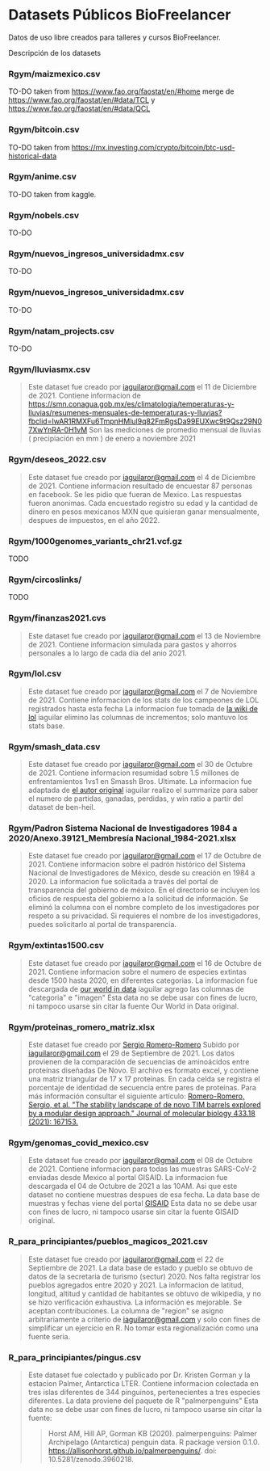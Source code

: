 # Datasets Públicos BioFreelancer
Datos de uso libre creados para talleres y cursos BioFreelancer.

Descripción de los datasets

### Rgym/maizmexico.csv
TO-DO taken from https://www.fao.org/faostat/en/#home
merge de https://www.fao.org/faostat/en/#data/TCL
y https://www.fao.org/faostat/en/#data/QCL

### Rgym/bitcoin.csv
TO-DO taken from https://mx.investing.com/crypto/bitcoin/btc-usd-historical-data

### Rgym/anime.csv
TO-DO taken from kaggle.

### Rgym/nobels.csv
TO-DO

### Rgym/nuevos_ingresos_universidadmx.csv
TO-DO

### Rgym/nuevos_ingresos_universidadmx.csv
TO-DO

### Rgym/natam_projects.csv
TO-DO

### Rgym/lluviasmx.csv
> Este dataset fue creado por iaguilaror@gmail.com el 11 de Diciembre de 2021.
> Contiene informacion de https://smn.conagua.gob.mx/es/climatologia/temperaturas-y-lluvias/resumenes-mensuales-de-temperaturas-y-lluvias?fbclid=IwAR1RMXFu6TmpnHMlul9q82FmRgsDa99EUXwc9t9Qsz29N07XwYnRA-0H1vM
> Son las mediciones de promedio mensual de lluvias ( precipiación en mm ) de enero a noviembre 2021

### Rgym/deseos_2022.csv
> Este dataset fue creado por iaguilaror@gmail.com el 4 de Diciembre de 2021.
> Contiene informacion resultado de encuestar 87 personas en facebook.
> Se les pidio que fueran de Mexico. Las respuestas fueron anonimas.
> Cada encuestado registro su edad y la cantidad de dinero en pesos mexicanos MXN que quisieran ganar mensualmente, despues de impuestos, en el año 2022.

### Rgym/1000genomes_variants_chr21.vcf.gz
TODO

### Rgym/circoslinks/
TODO

### Rgym/finanzas2021.cvs
> Este dataset fue creado por iaguilaror@gmail.com el 13 de Noviembre de 2021.
> Contiene informacion simulada para gastos y ahorros personales a lo largo de cada dia del anio 2021.
 
### Rgym/lol.csv
> Este dataset fue creado por iaguilaror@gmail.com el 7 de Noviembre de 2021.
> Contiene informacion de los stats de los campeones de LOL registrados hasta esta fecha
> La informacion fue tomada de [la wiki de lol](https://leagueoflegends.fandom.com/wiki/List_of_champions/Base_statistics)
> iaguilar elimino las columnas de incrementos; solo mantuvo los stats base.

### Rgym/smash_data.csv
> Este dataset fue creado por iaguilaror@gmail.com el 30 de Octubre de 2021.
> Contiene informacion resumidad sobre 1.5 millones de enfrentamientos 1vs1 en Smassh Bros. Ultimate.
> La informacion fue adaptada de [el autor original](https://github.com/ben-heil/ultimate_matchups)
> iaguilar realizo el summarize para saber el numero de partidas, ganadas, perdidas, y win ratio a partir del dataset de ben-heil.

### Rgym/Padron Sistema Nacional de Investigadores 1984 a 2020/Anexo.39121_Membresía Nacional_1984-2021.xlsx
> Este dataset fue creado por iaguilaror@gmail.com el 17 de Octubre de 2021.
> Contiene informacion sobre el padrón histórico del Sistema Nacional de Investigadores de México, desde su creación en 1984 a 2020.
> La informacion fue solicitada a través del portal de transparencia del gobierno de méxico. En el directorio se incluyen los oficios de respuesta del gobierno a la solicitud de información.
> Se eliminó la columna con el nombre completo de los investigadores por respeto a su privacidad.
> Si requieres el nombre de los investigadores, puedes solicitarlo al portal de transparencia.

### Rgym/extintas1500.csv
> Este dataset fue creado por iaguilaror@gmail.com el 16 de Octubre de 2021.
> Contiene informacion sobre el numero de especies extintas desde 1500 hasta 2020, en diferentes categorias.
> La informacion fue descargada de [our world in data](https://ourworldindata.org/birds?fbclid=IwAR2clJxiM7BWo4Xwedehs586eTqt1lBYcbhbHU3St9JCPZs0lzPe1PvQwn8)
> iaguilar agrego las columnas de "categoria"	e "imagen"
> Esta data no se debe usar con fines de lucro, ni tampoco usarse sin citar la fuente Our World in Data original.


### Rgym/proteinas_romero_matriz.xlsx

> Este dataset fue creado por [Sergio Romero-Romero](https://www.researchgate.net/profile/Sergio-Romero-Romero)
> Subido por iaguilaror@gmail.com el 29 de Septiembre de 2021.
> Los datos provienen de la comparación de secuencias de aminoácidos entre proteínas diseñadas De Novo.
> El archivo es formato excel, y contiene una matriz triangular de 17 x 17 proteínas.
> En cada celda se registra el porcentaje de identidad de secuencia entre pares de proteínas.
> Para más información consultar el siguiente artículo: [Romero-Romero, Sergio, et al. "The stability landscape of de novo TIM barrels explored by a modular design approach." Journal of molecular biology 433.18 (2021): 167153.](https://www.sciencedirect.com/science/article/pii/S002228362100382X)

### Rgym/genomas_covid_mexico.csv
> Este dataset fue creado por iaguilaror@gmail.com el 08 de Octubre de 2021.
> Contiene informacion para todas las muestras SARS-CoV-2 enviadas desde Mexico al portal GISAID.
> La informacion fue descargada el 04 de Octubre de 2021 a las 10AM. Asi que este dataset no contiene muestras despues de esa fecha.
> La data base de muestras y fechas viene del portal [GISAID](https://www.gisaid.org/)
> Esta data no se debe usar con fines de lucro, ni tampoco usarse sin citar la fuente GISAID original.

### R_para_principiantes/pueblos_magicos_2021.csv

> Este dataset fue creado por iaguilaror@gmail.com el 22 de Septiembre de 2021.
> La data base de estado y pueblo se obtuvo de datos de la secretaria de turismo (sectur) 2020.
> Nos falta registrar los pueblos agregados entre 2020 y 2021.
> La informacion de latitud, longitud, altitud y cantidad de habitantes se obtuvo de wikipedia, y no se hizo verificación exhaustiva.
> La información es mejorable. Se aceptan contribuciones.
> La columna de "region" se asigno arbitrariamente a criterio de iaguilaror@gmail.com y solo con fines de simplificar un ejercicio en R.
> No tomar esta regionalización como una fuente seria.

### R_para_principiantes/pingus.csv
> Este dataset fue colectado y publicado por Dr. Kristen Gorman y la estacion Palmer, Antarctica LTER.
> Contiene informacion colectada en tres islas diferentes de 344 pinguinos, pertenecientes a tres especies diferentes.
> La data proviene del paquete de R "palmerpenguins"
> Esta data no se debe usar con fines de lucro, ni tampoco usarse sin citar la fuente: 
> > Horst AM, Hill AP, Gorman KB (2020). palmerpenguins: Palmer
> > Archipelago (Antarctica) penguin data. R package version 0.1.0.
> > https://allisonhorst.github.io/palmerpenguins/. doi:
> > 10.5281/zenodo.3960218.
